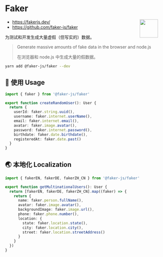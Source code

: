 # Faker

<img src="https://fakerjs.dev/logo.svg" width="60px" style="float: right;">

- <https://fakerjs.dev/>
- <https://github.com/faker-js/faker>

为测试和开发生成大量虚假（但写实的）数据。

> Generate massive amounts of fake data in the browser and node.js
>
> 在浏览器和 node.js 中生成大量的假数据。

```sh
yarn add @faker-js/faker --dev
```

## 📝 使用 Usage

```ts
import { faker } from '@faker-js/faker'

export function createRandomUser(): User {
  return {
    userId: faker.string.uuid(),
    username: faker.internet.userName(),
    email: faker.internet.email(),
    avatar: faker.image.avatar(),
    password: faker.internet.password(),
    birthdate: faker.date.birthdate(),
    registeredAt: faker.date.past()
  }
}
```

## 🌏 本地化 Localization

```ts
import { fakerEN, fakerDE, fakerZH_CN } from '@faker-js/faker'

export function getMultinationalUsers(): User {
  return [fakerEN, fakerDE, fakerZH_CN].map((faker) => {
    return {
      name: faker.person.fullName(),
      avatar: faker.image.avatar(),
      backgroundImage: faker.image.url(),
      phone: faker.phone.number(),
      location: {
        state: faker.location.state(),
        city: faker.location.city(),
        street: faker.location.streetAddress()
      }
    }
  })
}
```
